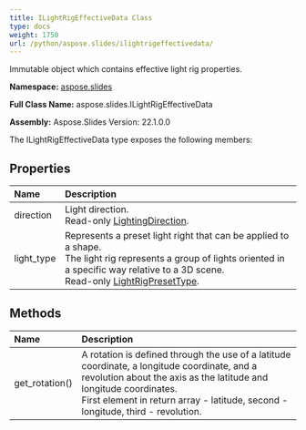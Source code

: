 ```yaml
---
title: ILightRigEffectiveData Class
type: docs
weight: 1750
url: /python/aspose.slides/ilightrigeffectivedata/
---
```


Immutable object which contains effective light rig properties.

**Namespace:** [aspose.slides](/python/aspose.slides/)

**Full Class Name:** aspose.slides.ILightRigEffectiveData

**Assembly:**  Aspose.Slides Version: 22.1.0.0

The ILightRigEffectiveData type exposes the following members:
## **Properties**
|**Name**|**Description**|
| :- | :- |
|direction|Light direction.<br/>            Read-only [LightingDirection](/python/aspose.slides/lightingdirection/).|
|light_type|Represents a preset light right that can be applied to a shape. <br/>            The light rig represents a group of lights oriented in a specific way relative to a 3D scene.<br/>            Read-only [LightRigPresetType](/python/aspose.slides/lightrigpresettype/).|
## **Methods**
|**Name**|**Description**|
| :- | :- |
|get_rotation()|A rotation is defined through the use of a latitude coordinate, a longitude coordinate, and a revolution about the axis as the latitude and longitude coordinates.<br/>            First element in return array - latitude, second - longitude, third - revolution.|
